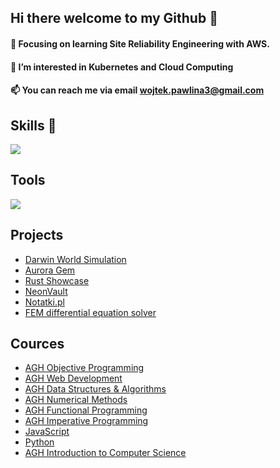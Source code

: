 <h2>Hi there welcome to my Github 👋</h2> 

<h4>🌱 Focusing on learning Site Reliability Engineering with AWS.</h4>
<h4>👀 I’m interested in Kubernetes and Cloud Computing</h4> 
<h4>📫 You can reach me via email <a href="mailto:wojtek.pawlina3@gmail.com">wojtek.pawlina3@gmail.com</a></h4>

<h2>Skills 💪</h2>

  <a href="https://skillicons.dev">
    <img src="https://skillicons.dev/icons?i=aws,k8s,docker,terraform,mysql,postgres,mongodb,linux,windows,python,java,rust,c,cpp,ts,php,laravel,react,html" />
  </a>

<h2>Tools</h2>
 <a href="https://skillicons.dev">
    <img src="https://skillicons.dev/icons?i=git,github,gitlab,phpstorm,pycharm,idea,vscode,postman," />
  </a>

  <h2>Projects</h2>
  <ul>
    <li>
       <a href=https://github.com/Wpawlina/Darwin-project>Darwin World Simulation</a> 
    </li>
    <li> 
      <a href=https://github.com/Wpawlina/aurora-gem>Aurora Gem</a> 
    </li>
    <li> 
      <a href=https://github.com/Wpawlina/Rust-Showcase>Rust Showcase</a> 
    </li>
    <li>
       <a href=https://github.com/Wpawlina/NeonVault>NeonVault</a> 
    </li>
    <li>
      <a href=https://github.com/Wpawlina/Notatki.pl>Notatki.pl</a>
    </li>
    <li>
       <a href=https://github.com/Wpawlina/FEM-Acoustic-Material-Vibrations>FEM differential equation solver</a> 
    </li>
  </ul>

  <h2>Cources</h2>
    <ul>
    <li>
       <a href=https://github.com/Wpawlina/AGH_Objective_Programming_Course>AGH Objective Programming</a> 
    </li>
     <li>
       <a href=https://github.com/Wpawlina/AGH-WebDevelopment-Course>AGH Web Development</a> 
    </li>
    <li>
       <a href=https://github.com/Wpawlina/AGH-DSA-Course>AGH Data Structures & Algorithms</a> 
    </li>
    <li>
       <a href=https://github.com/Wpawlina/AGH_Numerical_Methods>AGH Numerical Methods</a> 
    </li>  
    <li> 
      <a href=https://github.com/Wpawlina/AGH-Functional-Programming-Course>AGH Functional Programming</a> </li>
    <li>  
      <a href=https://github.com/Wpawlina/AGH-C-Course>AGH Imperative Programming</a>
    </li>
     <li>
       <a href=https://github.com/Wpawlina/JavaScript-Cources>JavaScript</a> 
    </li>
    <li>
       <a href=https://github.com/Wpawlina/Python-Cources>Python</a> 
    </li>
    <li>
       <a href=https://github.com/Wpawlina/AGH-ITCS-Course>AGH Introduction to Computer Science</a> 
    </li>
      
  </ul>
  









<!---
Wpawlina/Wpawlina is a ✨ special ✨ repository because its `README.md` (this file) appears on your GitHub profile.
You can click the Preview link to take a look at your changes.
--->
